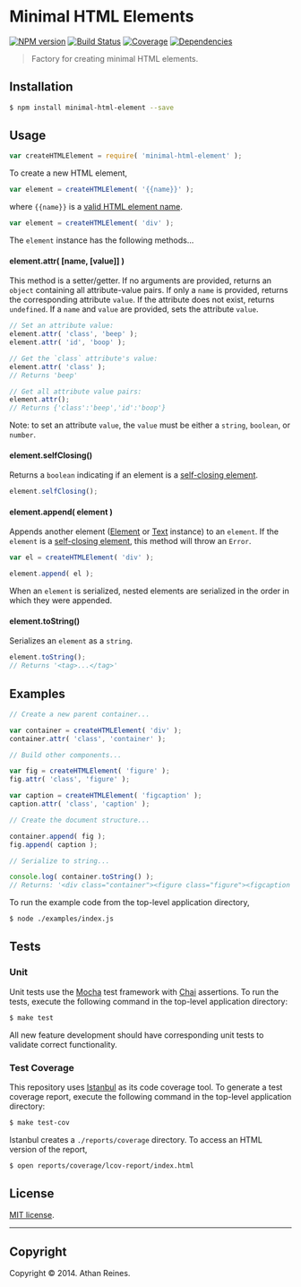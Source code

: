 Minimal HTML Elements
=====================
[![NPM version][npm-image]][npm-url] [![Build Status][travis-image]][travis-url] [![Coverage][coveralls-image]][coveralls-url] [![Dependencies][dependencies-image]][dependencies-url]

> Factory for creating minimal HTML elements.


## Installation

``` bash
$ npm install minimal-html-element --save
```


## Usage

``` javascript
var createHTMLElement = require( 'minimal-html-element' );
```

To create a new HTML element,

``` javascript
var element = createHTMLElement( '{{name}}' );
```

where `{{name}}` is a [valid HTML element name](https://github.com/element-io/html-tags).

``` javascript
var element = createHTMLElement( 'div' );
```

The `element` instance has the following methods...

#### element.attr( [name, [value]] )

This method is a setter/getter. If no arguments are provided, returns an `object` containing all attribute-value pairs. If only a `name` is provided, returns the corresponding attribute `value`. If the attribute does not exist, returns `undefined`. If a `name` and `value` are provided, sets the attribute `value`.

``` javascript
// Set an attribute value:
element.attr( 'class', 'beep' );
element.attr( 'id', 'boop' );

// Get the `class` attribute's value:
element.attr( 'class' );
// Returns 'beep'

// Get all attribute value pairs:
element.attr();
// Returns {'class':'beep','id':'boop'}
```

Note: to set an attribute `value`, the `value` must be either a `string`, `boolean`, or `number`.


#### element.selfClosing()

Returns a `boolean` indicating if an element is a [self-closing element](http://www.w3.org/html/wg/drafts/html/master/syntax.html#elements-0).

``` javascript
element.selfClosing();
```

#### element.append( element )

Appends another element ([Element](https://github.com/element-io/element) or [Text](https://github.com/element-io/text) instance) to an `element`. If the `element` is a [self-closing element](http://www.w3.org/html/wg/drafts/html/master/syntax.html#elements-0), this method will throw an `Error`.

``` javascript
var el = createHTMLElement( 'div' );

element.append( el );
```

When an `element` is serialized, nested elements are serialized in the order in which they were appended.


#### element.toString()

Serializes an `element` as a `string`.

``` javascript
element.toString();
// Returns '<tag>...</tag>'
```


## Examples

``` javascript
// Create a new parent container...

var container = createHTMLElement( 'div' );
container.attr( 'class', 'container' );

// Build other components...

var fig = createHTMLElement( 'figure' );
fig.attr( 'class', 'figure' );

var caption = createHTMLElement( 'figcaption' );
caption.attr( 'class', 'caption' );

// Create the document structure...

container.append( fig );
fig.append( caption );

// Serialize to string...

console.log( container.toString() );
// Returns: '<div class="container"><figure class="figure"><figcaption class="caption"></figcaption></figure></div>'
```

To run the example code from the top-level application directory,

``` bash
$ node ./examples/index.js
```


## Tests

### Unit

Unit tests use the [Mocha](http://visionmedia.github.io/mocha) test framework with [Chai](http://chaijs.com) assertions. To run the tests, execute the following command in the top-level application directory:

``` bash
$ make test
```

All new feature development should have corresponding unit tests to validate correct functionality.


### Test Coverage

This repository uses [Istanbul](https://github.com/gotwarlost/istanbul) as its code coverage tool. To generate a test coverage report, execute the following command in the top-level application directory:

``` bash
$ make test-cov
```

Istanbul creates a `./reports/coverage` directory. To access an HTML version of the report,

``` bash
$ open reports/coverage/lcov-report/index.html
```


## License

[MIT license](http://opensource.org/licenses/MIT). 


---
## Copyright

Copyright &copy; 2014. Athan Reines.



[npm-image]: http://img.shields.io/npm/v/minimal-html-element.svg
[npm-url]: https://npmjs.org/package/minimal-html-element

[travis-image]: http://img.shields.io/travis/element-io/minimal-html-element/master.svg
[travis-url]: https://travis-ci.org/element-io/minimal-html-element

[coveralls-image]: https://img.shields.io/coveralls/element-io/minimal-html-element/master.svg
[coveralls-url]: https://coveralls.io/r/element-io/minimal-html-element?branch=master

[dependencies-image]: http://img.shields.io/david/element-io/minimal-html-element.svg
[dependencies-url]: https://david-dm.org/element-io/minimal-html-element

[dev-dependencies-image]: http://img.shields.io/david/dev/element-io/minimal-html-element.svg
[dev-dependencies-url]: https://david-dm.org/dev/element-io/minimal-html-element

[github-issues-image]: http://img.shields.io/github/issues/element-io/minimal-html-element.svg
[github-issues-url]: https://github.com/element-io/minimal-html-element/issues